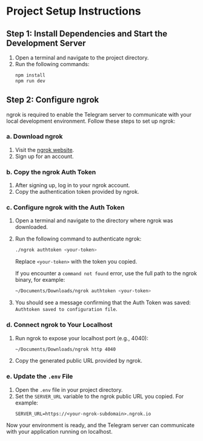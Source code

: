 # Project Setup Instructions

## Step 1: Install Dependencies and Start the Development Server

1. Open a terminal and navigate to the project directory.
2. Run the following commands:
   ```bash
   npm install
   npm run dev
   ```

## Step 2: Configure ngrok

ngrok is required to enable the Telegram server to communicate with your local development environment. Follow these steps to set up ngrok:

### a. Download ngrok

1. Visit the [ngrok website](https://ngrok.com/).
2. Sign up for an account.

### b. Copy the ngrok Auth Token

1. After signing up, log in to your ngrok account.
2. Copy the authentication token provided by ngrok.

### c. Configure ngrok with the Auth Token

1. Open a terminal and navigate to the directory where ngrok was downloaded.
2. Run the following command to authenticate ngrok:

   ```bash
   ./ngrok authtoken <your-token>
   ```

   Replace `<your-token>` with the token you copied.

   If you encounter a `command not found` error, use the full path to the ngrok binary, for example:

   ```bash
   ~/Documents/Downloads/ngrok authtoken <your-token>
   ```

3. You should see a message confirming that the Auth Token was saved: `Authtoken saved to configuration file`.

### d. Connect ngrok to Your Localhost

1. Run ngrok to expose your localhost port (e.g., 4040):

   ```bash
   ~/Documents/Downloads/ngrok http 4040
   ```

2. Copy the generated public URL provided by ngrok.

### e. Update the `.env` File

1. Open the `.env` file in your project directory.
2. Set the `SERVER_URL` variable to the ngrok public URL you copied. For example:
   ```env
   SERVER_URL=https://<your-ngrok-subdomain>.ngrok.io
   ```

Now your environment is ready, and the Telegram server can communicate with your application running on localhost.
